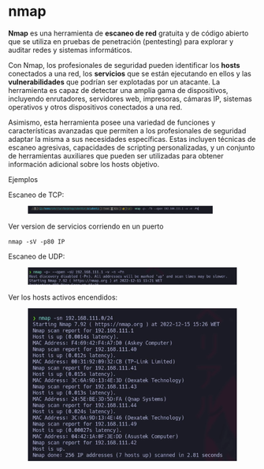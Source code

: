 # nmap

**Nmap** es una herramienta de **escaneo de red** gratuita y de código abierto que se utiliza en pruebas de penetración (pentesting) para explorar y auditar redes y sistemas informáticos.

Con Nmap, los profesionales de seguridad pueden identificar los **hosts** conectados a una red, los **servicios** que se están ejecutando en ellos y las **vulnerabilidades** que podrían ser explotadas por un atacante. La herramienta es capaz de detectar una amplia gama de dispositivos, incluyendo enrutadores, servidores web, impresoras, cámaras IP, sistemas operativos y otros dispositivos conectados a una red.

Asimismo, esta herramienta posee una variedad de funciones y características avanzadas que permiten a los profesionales de seguridad adaptar la misma a sus necesidades específicas. Estas incluyen técnicas de escaneo agresivas, capacidades de scripting personalizadas, y un conjunto de herramientas auxiliares que pueden ser utilizadas para obtener información adicional sobre los hosts objetivo.

Ejemplos

Escaneo de TCP:

<figure><img src="../../.gitbook/assets/image (39).png" alt="" width="375"><figcaption></figcaption></figure>

Ver version de servicios corriendo en un puerto

```
nmap -sV -p80 IP
```

Escaneo de UDP:

<figure><img src="../../.gitbook/assets/image (40).png" alt=""><figcaption></figcaption></figure>

Ver los hosts activos encendidos:

<figure><img src="../../.gitbook/assets/image (41).png" alt=""><figcaption></figcaption></figure>
